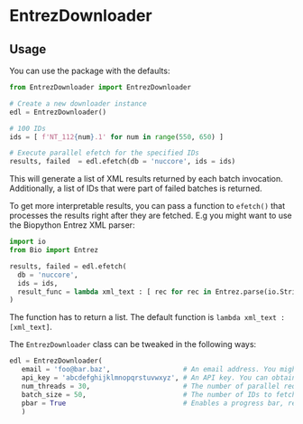 # EntrezDownloader

## Usage

You can use the package with the defaults:

```python
from EntrezDownloader import EntrezDownloader

# Create a new downloader instance
edl = EntrezDownloader()

# 100 IDs
ids = [ f'NT_112{num}.1' for num in range(550, 650) ]

# Execute parallel efetch for the specified IDs
results, failed  = edl.efetch(db = 'nuccore', ids = ids)
```

This will generate a list of XML results returned by each batch invocation. Additionally, a list of IDs that were part of failed batches is returned.

To get more interpretable results, you can pass a function to `efetch()` that processes the results right after they are fetched. E.g you might want to use the Biopython Entrez XML parser:

```python
import io
from Bio import Entrez

results, failed = edl.efetch(
  db = 'nuccore',
  ids = ids,
  result_func = lambda xml_text : [ rec for rec in Entrez.parse(io.StringIO(xml_text)) ]
)
```

The function has to return a list. The default function is `lambda xml_text : [xml_text]`.

The `EntrezDownloader` class can be tweaked in the following ways:

```python
edl = EntrezDownloader(
   email = 'foo@bar.baz',                  # An email address. You might get blocked by the NCBI without specifying one.
   api_key = 'abcdefghijklmnopqrstuvwxyz', # An API key. You can obtain one by creating an NCBI account. Speeds things up.
   num_threads = 30,                       # The number of parallel requests to make
   batch_size = 50,                        # The number of IDs to fetch per request
   pbar = True                             # Enables a progress bar, requires tqdm package
   )
```
